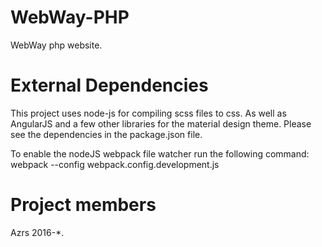 # WebWay-PHP

WebWay php website.

# External Dependencies

This project uses node-js for compiling scss files to css. As well as AngularJS and a few other libraries for the material design theme.
Please see the dependencies in the package.json file.

To enable the nodeJS webpack file watcher run the following command: webpack --config webpack.config.development.js 


# Project members

Azrs 2016-*.